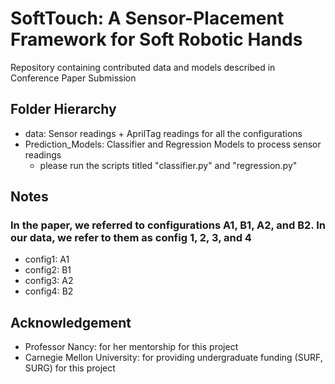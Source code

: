 # SoftTouch: A Sensor-Placement Framework for Soft Robotic Hands
Repository containing contributed data and models described in Conference Paper Submission

## Folder Hierarchy
- data: Sensor readings + AprilTag readings for all the configurations
- Prediction_Models: Classifier and Regression Models to process sensor readings
  - please run the scripts titled "classifier.py" and "regression.py"

## Notes
### In the paper, we referred to configurations A1, B1, A2, and B2. In our data, we refer to them as config 1, 2, 3, and 4
- config1: A1
- config2: B1
- config3: A2
- config4: B2

## Acknowledgement
- Professor Nancy: for her mentorship for this project
- Carnegie Mellon University: for providing undergraduate funding (SURF, SURG) for this project

